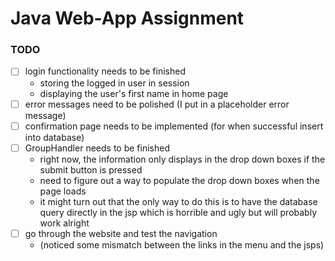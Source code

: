 # Java Web-App Assignment
### TODO
- [ ] login functionality needs to be finished
  - storing the logged in user in session
  - displaying the user's first name in home page
- [ ] error messages need to be polished (I put in a placeholder error message)
- [ ] confirmation page needs to be implemented (for when successful insert into database)
- [ ] GroupHandler needs to be finished 
  - right now, the information only displays in the drop down boxes if the submit button is pressed 
  - need to figure out a way to populate the drop down boxes when the page loads
  - it might turn out that the only way to do this is to have the database query directly in the jsp which is horrible and ugly but will probably work alright
- [ ] go through the website and test the navigation 
  - (noticed some mismatch between the links in the menu and the jsps)